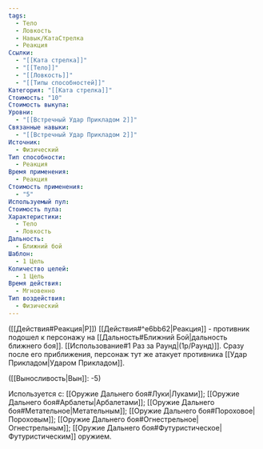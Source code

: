 ```yaml
---
tags:
  - Тело
  - Ловкость
  - Навык/КатаСтрелка
  - Реакция
Ссылки:
  - "[[Ката стрелка]]"
  - "[[Тело]]"
  - "[[Ловкость]]"
  - "[[Типы способностей]]"
Категория: "[[Ката стрелка]]"
Стоимость: "10"
Стоимость выкупа: 
Уровни:
  - "[[Встречный Удар Прикладом 2]]"
Связанные навыки:
  - "[[Встречный Удар Прикладом 2]]"
Источник:
  - Физический
Тип способности:
  - Реакция
Время применения:
  - Реакция
Стоимость применения:
  - "5"
Используемый пул: 
Стоимость пула: 
Характеристики:
  - Тело
  - Ловкость
Дальность:
  - Ближний бой
Шаблон:
  - 1 Цель
Количество целей:
  - 1 Цель
Время действия:
  - Мгновенно
Тип воздействия:
  - Физический
---
```

([[Действия#Реакция|Р]]) [[Действия#^e6bb62|Реакция]] - противник подошел к персонажу на [[Дальность#Ближний Бой|дальность ближнего боя]]. [[Использование#1 Раз за Раунд|(1р/Раунд)]]. Сразу после его приближения, персонаж тут же атакует противника [[Удар Прикладом|Ударом Прикладом]]. 

([[Выносливость|Вын]]: -5)

Используется с: [[Оружие Дальнего боя#Луки|Луками]]; [[Оружие Дальнего боя#Арбалеты|Арбалетами]]; [[Оружие Дальнего боя#Метательное|Метательным]]; [[Оружие Дальнего боя#Пороховое|Пороховым]]; [[Оружие Дальнего боя#Огнестрельное|Огнестрельным]]; [[Оружие Дальнего боя#Футуристическое|Футуристическим]] оружием.
